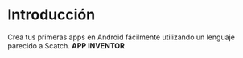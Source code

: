 # Introducción

Crea tus primeras apps en Android fácilmente utilizando un lenguaje parecido a Scatch. **APP INVENTOR**



